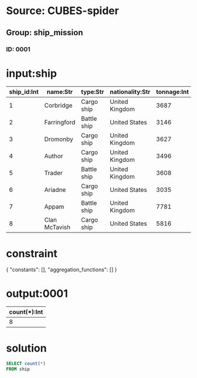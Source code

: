 # Source: CUBES-spider
## Group: ship_mission
### ID: 0001

# input:ship

| ship_id:Int | name:Str | type:Str | nationality:Str | tonnage:Int |
|---|---|---|---|---|
| 1 | Corbridge | Cargo ship | United Kingdom | 3687 |
| 2 | Farringford | Battle ship | United States | 3146 |
| 3 | Dromonby | Cargo ship | United Kingdom | 3627 |
| 4 | Author | Cargo ship | United Kingdom | 3496 |
| 5 | Trader | Battle ship | United Kingdom | 3608 |
| 6 | Ariadne | Cargo ship | United States | 3035 |
| 7 | Appam | Battle ship | United Kingdom | 7781 |
| 8 | Clan McTavish | Cargo ship | United States | 5816 |

# constraint

{
  "constants": [],
  "aggregation_functions": []
}

# output:0001

| count(*):Int |
|---|
| 8 |

# solution

```sql
SELECT count(*)
FROM ship
```
